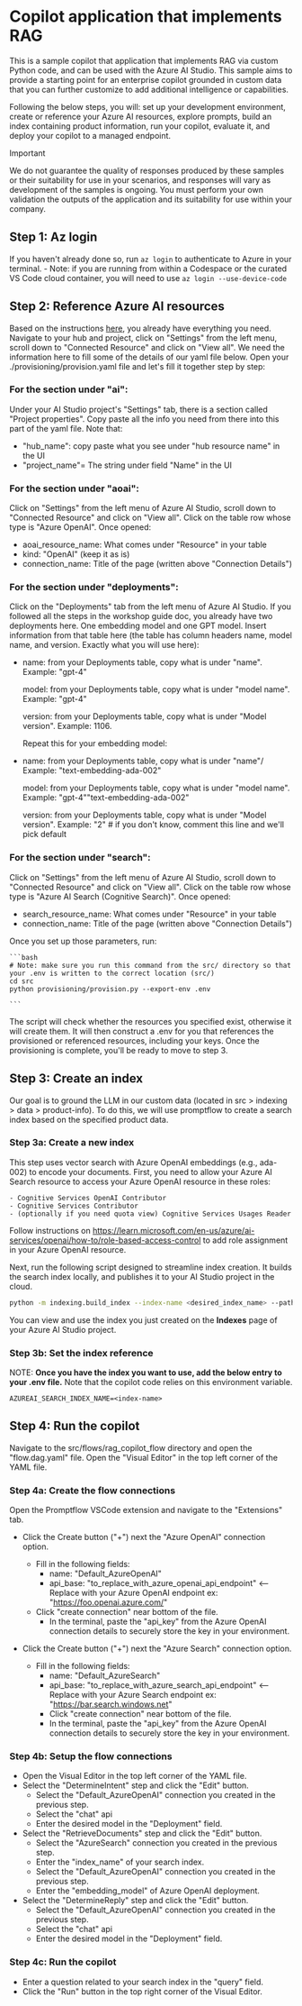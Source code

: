 # Copilot application that implements RAG

This is a sample copilot that application that implements RAG via custom Python code, and can be used with the Azure AI Studio. This sample aims to provide a starting point for an enterprise copilot grounded in custom data that you can further customize to add additional intelligence or capabilities.  

Following the below steps, you will: set up your development environment, create or reference your Azure AI resources, explore prompts, build an index containing product information, run your copilot, evaluate it, and deploy your copilot to a managed endpoint.

> [!IMPORTANT]
> We do not guarantee the quality of responses produced by these samples or their suitability for use in your scenarios, and responses will vary as development of the samples is ongoing. You must perform your own validation the outputs of the application and its suitability for use within your company.


## Step 1: Az login
If you haven't already done so, run `az login` to authenticate to Azure in your terminal.
    - Note: if you are running from within a Codespace or the curated VS Code cloud container, you will need to use `az login --use-device-code`


## Step 2: Reference Azure AI resources
Based on the instructions [here](https://microsoft-my.sharepoint.com/:w:/p/mesameki/Ed5UKepTDSpCpUCwigrxFrsBKMBZrEugqhSrosnz8jtdZQ?e=cudeiv), you already have everything you need. Navigate to your hub and project, click on "Settings" from the left menu, scroll down to "Connected Resource" and click on "View all". We need the information here to fill some of the details of our yaml file below. Open your ./provisioning/provision.yaml file and let's fill it together step by step:

### For the section under "ai":

Under your AI Studio project's "Settings" tab, there is a section called "Project properties". Copy paste all the info you need from there into this part of the yaml file. Note that:
- "hub_name": copy paste what you see under "hub resource name" in the UI 
- "project_name"= The string under field "Name" in the UI

### For the section under "aoai":
Click on "Settings" from the left menu of Azure AI Studio, scroll down to "Connected Resource" and click on "View all". Click on the table row whose type is "Azure OpenAI". Once opened:

- aoai_resource_name: What comes under "Resource" in your table
- kind: "OpenAI" (keep it as is)
- connection_name: Title of the page (written above "Connection Details")
### For the section under "deployments":

Click on the "Deployments" tab from the left menu of Azure AI Studio. If you followed all the steps in the workshop guide doc, you already have two deployments here. One embedding model and one GPT model. Insert information from that table here (the table has column headers name, model name, and version. Exactly what you will use here):

- name: from your Deployments table, copy what is under "name". Example: "gpt-4" 

  model: from your Deployments table, copy what is under "model name". Example: "gpt-4"

  version: from your Deployments table, copy what is under "Model version". Example: 1106.
  
  Repeat this for your embedding model:

- name: from your Deployments table, copy what is under "name"/ Example: "text-embedding-ada-002"
  
  model: from your Deployments table, copy what is under "model name". Example: "gpt-4""text-embedding-ada-002"

  version: from your Deployments table, copy what is under "Model version". Example: "2" # if you don't know, comment this line and we'll pick default
### For the section under "search":
Click on "Settings" from the left menu of Azure AI Studio, scroll down to "Connected Resource" and click on "View all". Click on the table row whose type is "Azure AI Search (Cognitive Search)". Once opened:

- search_resource_name: What comes under "Resource" in your table
- connection_name: Title of the page (written above "Connection Details")


Once you set up those parameters, run:

    ```bash
    # Note: make sure you run this command from the src/ directory so that your .env is written to the correct location (src/)
    cd src
    python provisioning/provision.py --export-env .env

    ```

The script will check whether the resources you specified exist, otherwise it will create them. It will then construct a .env for you that references the provisioned or referenced resources, including your keys. Once the provisioning is complete, you'll be ready to move to step 3.

## Step 3: Create an index

Our goal is to ground the LLM in our custom data (located in src > indexing > data > product-info). To do this, we will use promptflow to create a search index based on the specified product data.

### Step 3a: Create a new index

This step uses vector search with Azure OpenAI embeddings (e.g., ada-002) to encode your documents. First, you need to allow your Azure AI Search resource to access your Azure OpenAI resource in these roles:

    - Cognitive Services OpenAI Contributor
    - Cognitive Services Contributor
    - (optionally if you need quota view) Cognitive Services Usages Reader
 
Follow instructions on https://learn.microsoft.com/en-us/azure/ai-services/openai/how-to/role-based-access-control to add role assignment in your Azure OpenAI resource.

Next, run the following script designed to streamline index creation. It builds the search index locally, and publishes it to your AI Studio project in the cloud.

``` bash
python -m indexing.build_index --index-name <desired_index_name> --path-to-data=indexing/data/product-info
```

You can view and use the index you just created on the **Indexes** page of your Azure AI Studio project.

### Step 3b: Set the index reference

NOTE: **Once you have the index you want to use, add the below entry to your .env file.** Note that the copilot code relies on this environment variable.

``` text
AZUREAI_SEARCH_INDEX_NAME=<index-name>
```


## Step 4: Run the copilot

Navigate to the src/flows/rag_copilot_flow directory and open the "flow.dag.yaml" file.  Open the "Visual Editor" in the top left corner of the YAML file.

### Step 4a: Create the flow connections

Open the Promptflow VSCode extension and navigate to the "Extensions" tab.
- Click the Create button ("+") next the "Azure OpenAI" connection option.
  - Fill in the following fields:
    - name: "Default_AzureOpenAI"
    - api_base: "to_replace_with_azure_openai_api_endpoint" <-- Replace with your Azure OpenAI endpoint ex: "https://foo.openai.azure.com/"
  - Click "create connection" near bottom of the file.
    - In the terminal, paste the "api_key" from the Azure OpenAI connection details to securely store the key in your environment.

- Click the Create button ("+") next the "Azure Search" connection option.
  - Fill in the following fields:
    - name: "Default_AzureSearch"
    - api_base: "to_replace_with_azure_search_api_endpoint" <-- Replace with your Azure Search endpoint ex: "https://bar.search.windows.net"
    - Click "create connection" near bottom of the file.
    - In the terminal, paste the "api_key" from the Azure OpenAI connection details to securely store the key in your environment.

### Step 4b: Setup the flow connections

- Open the Visual Editor in the top left corner of the YAML file.
- Select the "DetermineIntent" step and click the "Edit" button.
  - Select the "Default_AzureOpenAI" connection you created in the previous step.
  - Select the "chat" api
  - Enter the desired model in the "Deployment" field.
- Select the "RetrieveDocuments" step and click the "Edit" button.
  - Select the "AzureSearch" connection you created in the previous step.
  - Enter the "index_name" of your search index.
  - Select the "Default_AzureOpenAI" connection you created in the previous step.
  - Enter the "embedding_model" of Azure OpenAI deployment.
- Select the "DetermineReply" step and click the "Edit" button.
  - Select the "Default_AzureOpenAI" connection you created in the previous step.
  - Select the "chat" api
  - Enter the desired model in the "Deployment" field.

### Step 4c: Run the copilot
- Enter a question related to your search index in the "query" field.
- Click the "Run" button in the top right corner of the Visual Editor.